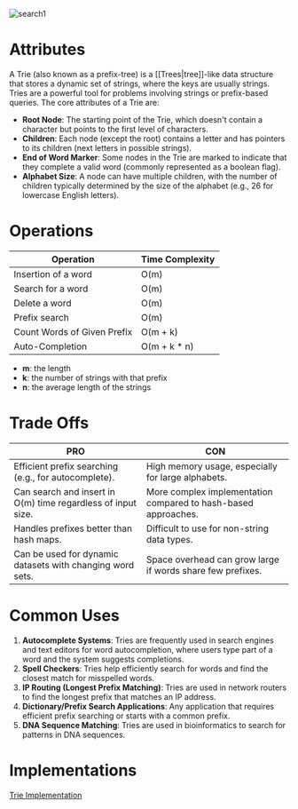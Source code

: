 ![search1](https://github.com/user-attachments/assets/a4fdc05a-efee-44ac-88b8-ab3099090f43)

# Attributes
A Trie (also known as a prefix-tree) is a [[Trees|tree]]-like data structure that stores a dynamic set of strings, where the keys are usually strings. Tries are a powerful tool for problems involving strings or prefix-based queries. The core attributes of a Trie are:
   - **Root Node**: The starting point of the Trie, which doesn't contain a character but points to the first level of characters.
   - **Children**: Each node (except the root) contains a letter and has pointers to its children (next letters in possible strings).
   - **End of Word Marker**: Some nodes in the Trie are marked to indicate that they complete a valid word (commonly represented as a boolean flag).
   - **Alphabet Size**: A node can have multiple children, with the number of children typically determined by the size of the alphabet (e.g., 26 for lowercase English letters).

# Operations
| **Operation**          | **Time Complexity** |
|------------------------|---------------------|
| Insertion of a word     | O(m)                |
| Search for a word       | O(m)                |
| Delete a word           | O(m)                |
| Prefix search           | O(m)                |
| Count Words of Given Prefix | O(m + k) |
| Auto-Completion | O(m + k * n) |

- __m__: the length
- __k__: the number of strings with that prefix
- __n__: the average length of the strings


# Trade Offs
| **PRO**                                                | **CON**                                                |
|--------------------------------------------------------|--------------------------------------------------------|
| Efficient prefix searching (e.g., for autocomplete).   | High memory usage, especially for large alphabets.      |
| Can search and insert in O(m) time regardless of input size. | More complex implementation compared to hash-based approaches. |
| Handles prefixes better than hash maps.                | Difficult to use for non-string data types.             |
| Can be used for dynamic datasets with changing word sets. | Space overhead can grow large if words share few prefixes. |

# Common Uses
1. **Autocomplete Systems**: Tries are frequently used in search engines and text editors for word autocompletion, where users type part of a word and the system suggests completions.
2. **Spell Checkers**: Tries help efficiently search for words and find the closest match for misspelled words.
3. **IP Routing (Longest Prefix Matching)**: Tries are used in network routers to find the longest prefix that matches an IP address.
4. **Dictionary/Prefix Search Applications**: Any application that requires efficient prefix searching or starts with a common prefix.
5. **DNA Sequence Matching**: Tries are used in bioinformatics to search for patterns in DNA sequences.

# Implementations
[Trie Implementation](https://github.com/mc-0/DSA/tree/main/src/datastructures/tries)

